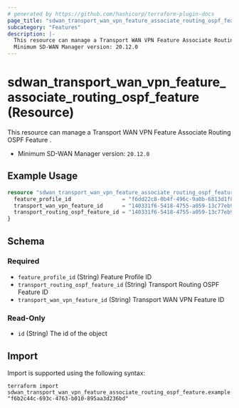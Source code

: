 ```yaml
---
# generated by https://github.com/hashicorp/terraform-plugin-docs
page_title: "sdwan_transport_wan_vpn_feature_associate_routing_ospf_feature Resource - terraform-provider-sdwan"
subcategory: "Features"
description: |-
  This resource can manage a Transport WAN VPN Feature Associate Routing OSPF Feature .
  Minimum SD-WAN Manager version: 20.12.0
---
```


# sdwan_transport_wan_vpn_feature_associate_routing_ospf_feature (Resource)

This resource can manage a Transport WAN VPN Feature Associate Routing OSPF Feature .
  - Minimum SD-WAN Manager version: `20.12.0`

## Example Usage

```terraform
resource "sdwan_transport_wan_vpn_feature_associate_routing_ospf_feature" "example" {
  feature_profile_id                = "f6dd22c8-0b4f-496c-9a0b-6813d1f8b8ac"
  transport_wan_vpn_feature_id      = "140331f6-5418-4755-a059-13c77eb96037"
  transport_routing_ospf_feature_id = "140331f6-5418-4755-a059-13c77eb96037"
}
```

<!-- schema generated by tfplugindocs -->
## Schema

### Required

- `feature_profile_id` (String) Feature Profile ID
- `transport_routing_ospf_feature_id` (String) Transport Routing OSPF Feature ID
- `transport_wan_vpn_feature_id` (String) Transport WAN VPN Feature ID

### Read-Only

- `id` (String) The id of the object

## Import

Import is supported using the following syntax:

```shell
terraform import sdwan_transport_wan_vpn_feature_associate_routing_ospf_feature.example "f6b2c44c-693c-4763-b010-895aa3d236bd"
```
